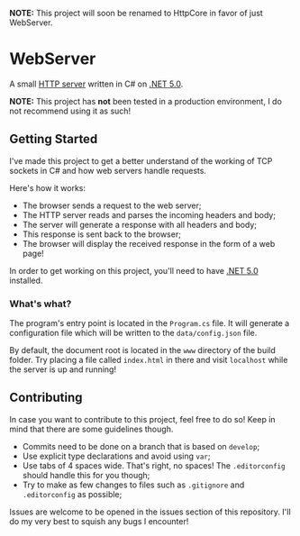 **NOTE:** This project will soon be renamed to HttpCore in favor of just WebServer.

# WebServer
A small [HTTP server](https://en.wikipedia.org/wiki/Web_server) written in C# on
[.NET 5.0](https://dotnet.microsoft.com/download/dotnet/5.0).

**NOTE:** This project has **not** been tested in a production environment, I do not
recommend using it as such!

## Getting Started
I've made this project to get a better understand of the working of TCP sockets in
C# and how web servers handle requests.

Here's how it works:

- The browser sends a request to the web server;
- The HTTP server reads and parses the incoming headers and body;
- The server will generate a response with all headers and body;
- This response is sent back to the browser;
- The browser will display the received response in the form of a web page!

In order to get working on this project, you'll need to have
[.NET 5.0](https://dotnet.microsoft.com/download/dotnet/5.0) installed.

### What's what?
The program's entry point is located in the `Program.cs` file.
It will generate a configuration file which will be written to the `data/config.json` file.

By default, the document root is located in the `www` directory of the build folder.
Try placing a file called `index.html` in there and visit `localhost` while the server is up and running!

## Contributing
In case you want to contribute to this project, feel free to do so!
Keep in mind that there are some guidelines though.

- Commits need to be done on a branch that is based on `develop`;
- Use explicit type declarations and avoid using `var`;
- Use tabs of 4 spaces wide. That's right, no spaces! The `.editorconfig` should handle this for you though;
- Try to make as few changes to files such as `.gitignore` and `.editorconfig` as possible;

Issues are welcome to be opened in the issues section of this repository.
I'll do my very best to squish any bugs I encounter!
